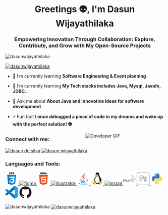 <h1 align="center">Greetings 👽, I'm Dasun Wijayathilaka</h1>
<h3 align="center">Empowering Innovation Through Collaboration: Explore, Contribute, and Grow with My Open-Source Projects</h3>

<p align="left"> <img src="https://komarev.com/ghpvc/?username=dasunwijayathilaka&label=Profile%20views&color=0e75b6&style=flat" alt="dasunwijayathilaka" /> </p>

<p align="left"> <a href="https://github.com/ryo-ma/github-profile-trophy"><img src="https://github-profile-trophy.vercel.app/?username=dasunwijayathilaka" alt="dasunwijayathilaka" /></a> </p>

- 🔭 I’m currently learning **Software Engineering & Event planning**

- 🌱 I’m currently learning **My Tech stacks includes Java, Mysql, Javafx, JDBC..**

- 💬 Ask me about **About Java and innovative ideas for software development**

- ⚡ Fun fact **I once debugged a piece of code in my dreams and woke up with the perfect solution! 👽**

<img align="right" src="https://media.giphy.com/media/ES9cAJlcxblRESzOH1/giphy.gif" alt="Developer GIF" width="250" />

<h3 align="left">Connect with me:</h3>
<p align="left">
<a href="https://linkedin.com/in/dasun de silva" target="blank"><img align="center" src="https://raw.githubusercontent.com/rahuldkjain/github-profile-readme-generator/master/src/images/icons/Social/linked-in-alt.svg" alt="dasun de silva" height="30" width="40" /></a>
<a href="https://fb.com/dasun wijayathilaka" target="blank"><img align="center" src="https://raw.githubusercontent.com/rahuldkjain/github-profile-readme-generator/master/src/images/icons/Social/facebook.svg" alt="dasun wijayathilaka" height="30" width="40" /></a>
</p>

<h3 align="left">Languages and Tools:</h3>
<p align="left"> 
    <a href="https://www.w3schools.com/css/" target="_blank" rel="noreferrer"> <img src="https://raw.githubusercontent.com/devicons/devicon/master/icons/css3/css3-original-wordmark.svg" alt="css3" width="40" height="40"/> </a> 
    <a href="https://www.figma.com/" target="_blank" rel="noreferrer"> <img src="https://www.vectorlogo.zone/logos/figma/figma-icon.svg" alt="figma" width="40" height="40"/> </a> 
    <a href="https://www.w3.org/html/" target="_blank" rel="noreferrer"> <img src="https://raw.githubusercontent.com/devicons/devicon/master/icons/html5/html5-original-wordmark.svg" alt="html5" width="40" height="40"/> </a> 
    <a href="https://www.adobe.com/in/products/illustrator.html" target="_blank" rel="noreferrer"> <img src="https://www.vectorlogo.zone/logos/adobe_illustrator/adobe_illustrator-icon.svg" alt="illustrator" width="40" height="40"/> </a> 
    <a href="https://www.java.com" target="_blank" rel="noreferrer"> <img src="https://raw.githubusercontent.com/devicons/devicon/master/icons/java/java-original.svg" alt="java" width="40" height="40"/> </a> 
    <a href="https://www.linux.org/" target="_blank" rel="noreferrer"> <img src="https://raw.githubusercontent.com/devicons/devicon/master/icons/linux/linux-original.svg" alt="linux" width="40" height="40"/> </a> 
    <a href="https://www.microsoft.com/en-us/sql-server" target="_blank" rel="noreferrer"> <img src="https://www.svgrepo.com/show/303229/microsoft-sql-server-logo.svg" alt="mssql" width="40" height="40"/> </a> 
    <a href="https://www.mysql.com/" target="_blank" rel="noreferrer"> <img src="https://raw.githubusercontent.com/devicons/devicon/master/icons/mysql/mysql-original-wordmark.svg" alt="mysql" width="40" height="40"/> </a> 
    <a href="https://www.photoshop.com/en" target="_blank" rel="noreferrer"> <img src="https://raw.githubusercontent.com/devicons/devicon/master/icons/photoshop/photoshop-line.svg" alt="photoshop" width="40" height="40"/> </a> 
    <a href="https://www.python.org" target="_blank" rel="noreferrer"> <img src="https://raw.githubusercontent.com/devicons/devicon/master/icons/python/python-original.svg" alt="python" width="40" height="40"/> </a> 
    <a href="https://code.visualstudio.com/" target="_blank" rel="noreferrer"> <img src="https://raw.githubusercontent.com/devicons/devicon/master/icons/vscode/vscode-original.svg" alt="vscode" width="40" height="40"/> </a> 
    <a href="https://github.com/" target="_blank" rel="noreferrer"> <img src="https://raw.githubusercontent.com/devicons/devicon/master/icons/github/github-original.svg" alt="github" width="40" height="40"/> </a>
</p>

<p><img align="left" src="https://github-readme-stats.vercel.app/api/top-langs?username=dasunwijayathilaka&show_icons=true&locale=en&layout=compact" alt="dasunwijayathilaka" /></p>

<p>&nbsp;<img align="center" src="https://github-readme-stats.vercel.app/api?username=dasunwijayathilaka&show_icons=true&locale=en" alt="dasunwijayathilaka" /></p>
